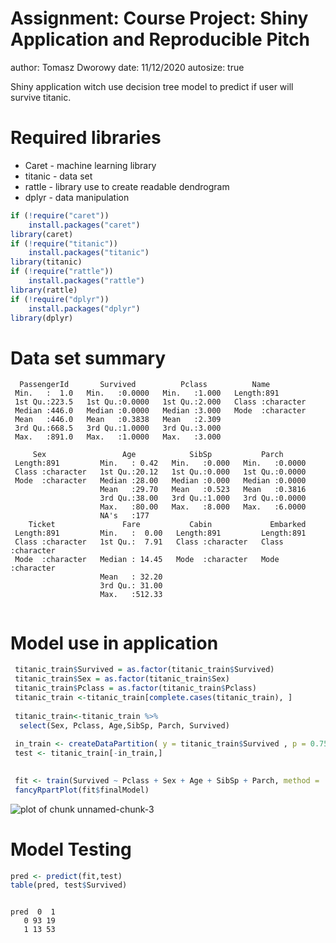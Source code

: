 Assignment: Course Project: Shiny Application and Reproducible Pitch
========================================================
author: Tomasz Dworowy
date: 11/12/2020
autosize: true

Shiny application witch use decision tree model to predict if user will survive titanic.


Required libraries
========================================================
- Caret - machine learning library
- titanic - data set
- rattle - library use to create readable dendrogram
- dplyr - data manipulation


```r
if (!require("caret"))
    install.packages("caret")
library(caret)
if (!require("titanic"))
    install.packages("titanic")
library(titanic)
if (!require("rattle"))
    install.packages("rattle")
library(rattle)
if (!require("dplyr"))
    install.packages("dplyr")
library(dplyr)
```

Data set summary
========================================================


```
  PassengerId       Survived          Pclass          Name          
 Min.   :  1.0   Min.   :0.0000   Min.   :1.000   Length:891        
 1st Qu.:223.5   1st Qu.:0.0000   1st Qu.:2.000   Class :character  
 Median :446.0   Median :0.0000   Median :3.000   Mode  :character  
 Mean   :446.0   Mean   :0.3838   Mean   :2.309                     
 3rd Qu.:668.5   3rd Qu.:1.0000   3rd Qu.:3.000                     
 Max.   :891.0   Max.   :1.0000   Max.   :3.000                     
                                                                    
     Sex                 Age            SibSp           Parch       
 Length:891         Min.   : 0.42   Min.   :0.000   Min.   :0.0000  
 Class :character   1st Qu.:20.12   1st Qu.:0.000   1st Qu.:0.0000  
 Mode  :character   Median :28.00   Median :0.000   Median :0.0000  
                    Mean   :29.70   Mean   :0.523   Mean   :0.3816  
                    3rd Qu.:38.00   3rd Qu.:1.000   3rd Qu.:0.0000  
                    Max.   :80.00   Max.   :8.000   Max.   :6.0000  
                    NA's   :177                                     
    Ticket               Fare           Cabin             Embarked        
 Length:891         Min.   :  0.00   Length:891         Length:891        
 Class :character   1st Qu.:  7.91   Class :character   Class :character  
 Mode  :character   Median : 14.45   Mode  :character   Mode  :character  
                    Mean   : 32.20                                        
                    3rd Qu.: 31.00                                        
                    Max.   :512.33                                        
                                                                          
```

Model use in application
========================================================


```r
 titanic_train$Survived = as.factor(titanic_train$Survived)
 titanic_train$Sex = as.factor(titanic_train$Sex)
 titanic_train$Pclass = as.factor(titanic_train$Pclass)
 titanic_train <-titanic_train[complete.cases(titanic_train), ]
 
 titanic_train<-titanic_train %>%
  select(Sex, Pclass, Age,SibSp, Parch, Survived)
 
 in_train <- createDataPartition( y = titanic_train$Survived , p = 0.75, list = FALSE)
 test <- titanic_train[-in_train,]

    
 fit <- train(Survived ~ Pclass + Sex + Age + SibSp + Parch, method = 'rpart2', data = titanic_train)
 fancyRpartPlot(fit$finalModel)
```

![plot of chunk unnamed-chunk-3](Pitch-figure/unnamed-chunk-3-1.png)


Model Testing
========================================================


```r
pred <- predict(fit,test)
table(pred, test$Survived)
```

```
    
pred  0  1
   0 93 19
   1 13 53
```

